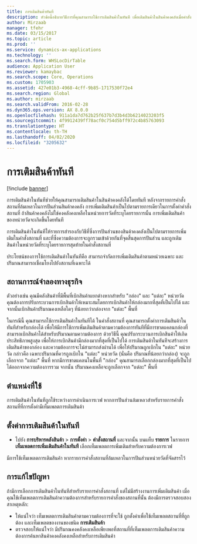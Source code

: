 ```yaml
---
title: การเติมสินค้าทันที
description: หัวข้อนี้อธิบายวิธีการที่คุณสามารถใช้การเติมสินค้าในทันที เพื่อเติมสินค้าในสินค้าคงคลังเมื่อคำสั่งสถานที่ล้มเหลวในการปันส่วนสินค้าคงคลัง
author: Mirzaab
manager: tfehr
ms.date: 03/15/2017
ms.topic: article
ms.prod: ''
ms.service: dynamics-ax-applications
ms.technology: ''
ms.search.form: WHSLocDirTable
audience: Application User
ms.reviewer: kamaybac
ms.search.scope: Core, Operations
ms.custom: 1705903
ms.assetid: 427e01b3-4968-4cff-9b85-1717530f72e4
ms.search.region: Global
ms.author: mirzaab
ms.search.validFrom: 2016-02-28
ms.dyn365.ops.version: AX 8.0.0
ms.openlocfilehash: 911a1da7d762b25f637b7d3b4d3b6214023203f5
ms.sourcegitcommit: 4f9912439ff78acf0c754d5bff972c4b85763093
ms.translationtype: HT
ms.contentlocale: th-TH
ms.lasthandoff: 04/02/2020
ms.locfileid: "3205632"
---
```

# <a name="immediate-replenishment"></a>การเติมสินค้าทันที

[!include [banner](../includes/banner.md)]

การเติมสินค้าในทันทีช่วยให้คุณสามารถเติมสินค้าในสินค้าคงคลังได้โดยทันที หลังจากรายการคำสั่งสถานที่ล้มเหลวในการปันส่วนสินค้าคงคลัง การเพิ่มเติมสินค้าเป็นไปตามรายการเดียวในการตั้งค่าคำสั่งสถานที่ ถ้าสินค้าคงคลังไม่ใช่คงคลังคงเหลือในหน่วยการวัดที่ระบุโดยรายการนั้น การเพิ่มเติมสินค้าของหน่วยวัดจะเกิดขึ้นโดยทันที

การเติมสินค้าในทันทีให้รายการสำรองกับวิธีที่ซึ่งการปันส่วนของสินค้าคงคลังเป็นไปตามรายการเพิ่มเติมในคำสั่งสถานที่ และที่ซึ่งความต้องการจะถูกรวมเข้าด้วยกันที่จุดสิ้นสุดการปันส่วน และถูกเติมสินค้าในหน่วยวัดที่ระบุโดยรายการสุดท้ายในคำสั่งสถานที่

ประโยชน์ของการใช้การเติมสินค้าในทันทีคือ สามารถจำกัดการเพิ่มเติมสินค้าตามหน่วยเฉพาะ และปริมาณสามารถเชื่อมโยงไปยังสถานที่เฉพาะได้

## <a name="business-scenario"></a>สถานการณ์จำลองทางธุรกิจ

ตัวอย่างเช่น คุณมีคลังสินค้าที่มีพื้นที่เบิกสินค้าแยกต่างหากสำหรับ "กล่อง" และ "แต่ละ" หน่วยวัด คุณต้องการปรับกระบวนการเบิกสินค้าให้เหมาะสมโดยการเบิกสินค้าให้กล่องมากที่สุดที่เป็นไปได้ และจากนั้นเบิกสินค้าปริมาณคงเหลือใดๆ ที่น้อยกว่ากล่องจาก "แต่ละ" พื้นที่

ในกรณีนี้ คุณสามารถใช้การเติมสินค้าในทันทีได้ ในคำสั่งสถานที่ คุณสามารถตั้งค่าการเติมสินค้าในทันทีสำหรับกล่องได้ เพื่อให้มีการใช้การเพิ่มเติมสินค้าตามความต้องการทันทีที่มีการขาดแคลนกล่องที่สามารถเบิกสินค้าได้สำหรับปริมาณตามความต้องการ ด้วยวิธีนี้ คุณปรับกระบวนการเบิกสินค้าให้เกิดประสิทธิภาพสูงสุด เพื่อให้การเบิกสินค้ามีกล่องมากที่สุดที่เป็นไปได้ การเติมสินค้าในทันทีจะสร้างการเติมสินค้าของกล่อง และความต้องการจะไม่สามารถส่งผ่านได้ เพื่อให้ปริมาณถูกเบิกใน "แต่ละ" หน่วยวัด กล่าวคือ เฉพาะปริมาณที่ควรถูกเบิกใน "แต่ละ" หน่วยวัด (นั่นคือ ปริมาณที่น้อยกว่ากล่อง) จะถูกเลือกจาก "แต่ละ" พื้นที่ หากมีการขาดแคลนในพื้นที่ "กล่อง" คุณสามารถเลือกกล่องมากที่สุดที่เป็นไปได้ออกจากความต้องการรวม จากนั้น ปริมาณคงเหลือจะถูกเลือกจาก "แต่ละ" พื้นที่

## <a name="where-it-applies"></a>ตำแหน่งที่ใช้

การเติมสินค้าในทันทีถูกใช้ระหว่างการดำเนินการเวฟ หากการปันส่วนล้มเหลวสำหรับรายการคำสั่งสถานที่ที่การตั้งค่ามีเท็มเพลตการเติมสินค้า

## <a name="set-up-immediate-replenishment"></a>ตั้งค่าการเติมสินค้าในทันที

- ไปยัง **การบริหารคลังสินค้า** \> **การตั้งค่า** \> **คำสั่งสถานที่** และจากนั้น บนแท็บ **รายการ** ในรายการ **เท็มเพลตการเพิ่มเติมสินค้าในทันที** เลือกเท็มเพลตการเพิ่มเติมสำหรับความต้องการเวฟ

มีการใช้เท็มเพลตการเติมสินค้า หากรายการคำสั่งสถานที่ล้มเหลวในการปันส่วนหน่วยวัดที่จัดสรรไว้

## <a name="troubleshooting"></a>การแก้ไขปัญหา

ถ้ามีการเลือกการเติมสินค้าในทันทีสำหรับรายการคำสั่งสถานที่ แต่ไม่มีสร้างงานการเพิ่มเติมสินค้า เมื่อคุณใช้เท็มเพลตการเติมสินค้าความต้องการสำหรับรายการคำสั่งของสถานที่นั้น ต้องมีการตรวจสอบสองสาเหตุหลัก:

- ให้แน่ใจว่า เท็มเพลตการเติมสินค้าตามความต้องการที่จะใช้ ถูกตั้งค่าเพื่อใช้เท็มเพลตสถานที่ที่ถูกต้อง และเท็มเพลตของงานของชนิด **การเติมสินค้า**
- ตรวจสอบให้แน่ใจว่า มีปริมาณคงคลังคงเหลือเพียงพอที่สถานที่ที่เท็มเพลตการเติมสินค้าความต้องการค้นหาสินค้าคงคลังคงเหลือสำหรับการเติมสินค้า
